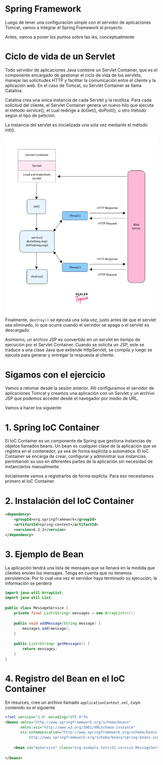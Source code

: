 # Spring Framework

Luego de tener una configuración simple con el servidor de aplicaciones Tomcat, vamos a integrar el Spring Framework al proyecto.

Antes, vamos a poner los puntos sobre las íes, conceptualmente


# Ciclo de vida de un Servlet

Todo servidor de aplicaciones Java contiene un Servlet Container, que es el componente encargado de gestionar el ciclo de vida de los servlets, manejar las solicitudes HTTP y facilitar la comunicación entre el cliente y la aplicación web. En el caso de Tomcat, su Servlet Container se llama Catalina.

Catalina crea una única instancia de cada Servlet y la reutiliza. Para cada solicitud del cliente, el Servlet Container genera un nuevo hilo que ejecuta el método service(), el cual redirige a doGet(), doPost(), u otro método según el tipo de petición.

La instancia del servlet es inicializada una sola vez mediante el método init().

<p align="center">
        <img src="https://github.com/Domiciano/Compunet2-251/blob/main/Images/image6.png" width="512">
</p>

Finalmente, `destroy()` se ejecuta una sola vez, justo antes de que el servlet sea eliminado, lo que ocurre cuando el servidor se apaga o el servlet es descargado.

Asimismo, un archivo JSP es convertido en un servlet en tiempo de ejecución por el Servlet Container. Cuando se solicita un JSP, este se traduce a una clase Java que extiende HttpServlet, se compila y luego se ejecuta para generar y entregar la respuesta al cliente.

# Sigamos con el ejercicio
Vamos a retomar desde la sesión anterior. Allí configuramos el servidor de aplicaciones Tomcat y creamos una aplicación con un Servlet y un archivo JSP que podemos acceder desde el navegador por medio de URL.

Vamos a hacer los siguiente

# 1. Spring IoC Container

El IoC Container es un componente de Spring que gestiona instancias de objetos llamados beans. Un bean es cualquier clase de la aplicación que se registra en el contenedor, ya sea de forma explícita o automática. El IoC Container se encarga de crear, configurar y administrar sus instancias, permitiendo su uso en diferentes partes de la aplicación sin necesidad de instanciarlos manualmente.

Inicialmente vamos a registrarlos de forma explícta. Para eso necesitamos primero el IoC Container.

# 2. Instalación del IoC Container

```xml
<dependency>
    <groupId>org.springframework</groupId>
    <artifactId>spring-context</artifactId>
    <version>6.2.2</version>
</dependency>
```

# 3. Ejemplo de Bean
La aplicación tendrá una lista de mensajes que se llenará en la medida que clientes envien los mensajes. Tenga en cuenta que no tenemos persistencia. Por lo cual una vez el servidor haya terminado su ejecución, la información se perderá

```java
import java.util.ArrayList;
import java.util.List;

public class MessageService {
    private final List<String> messages = new ArrayList<>();

    public void addMessage(String message) {
        messages.add(message);
    }

    public List<String> getMessages() {
        return messages;
    }
}
```

# 4. Registro del Bean en el IoC Container

En resurces, cree un archivo llamado `applicationContext.xml`, cuyo contenido es el siguiente

```xml
<?xml version="1.0" encoding="UTF-8"?>
<beans xmlns="http://www.springframework.org/schema/beans"
       xmlns:xsi="http://www.w3.org/2001/XMLSchema-instance"
       xsi:schemaLocation="http://www.springframework.org/schema/beans
           http://www.springframework.org/schema/beans/spring-beans.xsd">
    
    <bean id="myService" class="org.example.tests32.service.MessageService" />
    
</beans>
```
